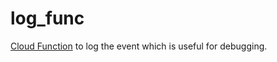 # log_func
[Cloud Function][cloud-functions] to log the event which is useful for debugging.

[cloud-functions]: https://cloud.google.com/functions
